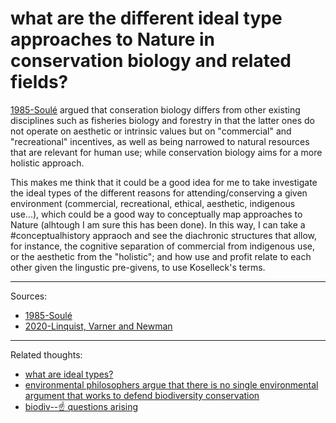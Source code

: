 # what are the different ideal type approaches to Nature in conservation biology and related fields?

[1985-Soulé](1985-Soulé.md) argued that conseration biology differs from other existing disciplines such as fisheries biology and forestry in that the latter ones do not operate on aesthetic or intrinsic values but on "commercial" and "recreational" incentives, as well as being narrowed to natural resources that are relevant for human use; while conservation biology aims for a more holistic approach.

This makes me think that it could be a good idea for me to take investigate the ideal types of the different reasons for attending/conserving a given environment (commercial, recreational, ethical, aesthetic, indigenous use...), which could be a good way to conceptually map approaches to Nature (alhtough I am sure this has been done). In this way, I can take a #conceptualhistory appraoch and see the diachronic structures that allow, for instance, the cognitive separation of commercial from indigenous use, or the aesthetic from the "holistic"; and how use and profit relate to each other given the lingustic pre-givens, to use Koselleck's terms.



--- 

Sources:
- [1985-Soulé](1985-Soulé.md)
- [2020-Linquist, Varner and Newman](2020-Linquist,%20Varner%20and%20Newman.md)


---

Related thoughts:

- [what are ideal types?](what%20are%20ideal%20types?.md)
- [environmental philosophers argue that there is no single environmental argument that works to defend biodiversity conservation](environmental%20philosophers%20argue%20that%20there%20is%20no%20single%20environmental%20argument%20that%20works%20to%20defend%20biodiversity%20conservation.md)
- [biodiv--☝️ questions arising](biodiv--☝️%20questions%20arising.md)